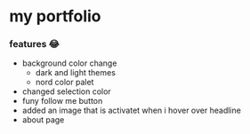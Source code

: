 # my portfolio

### features 😂 
- background color change
    - dark and light themes 
    - nord color palet
- changed selection color
- funy follow me button
- added an image that is activatet when i hover over headline
- about page